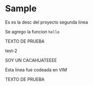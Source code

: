 # Sample

Es es la desc del proyecto
segunda linea

Se agrego la funcion `hello`

TEXTO DE PRUEBA

test-2

SOY UN CACAHUATEEEE

Esta linea fue codeada en VIM

TEXTO DE PRUEBA